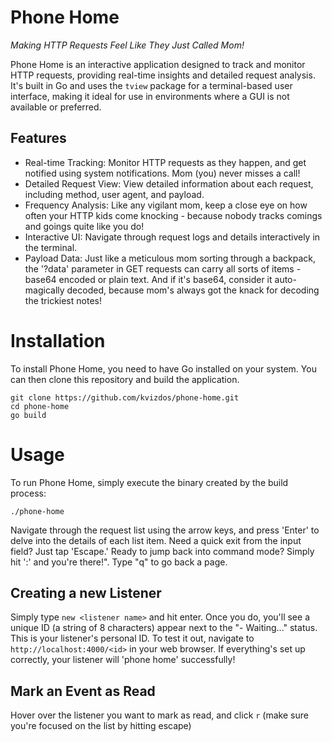 # Phone Home

*Making HTTP Requests Feel Like They Just Called Mom!*

Phone Home is an interactive application designed to track and monitor HTTP requests, providing real-time insights and detailed request analysis. It's built in Go and uses the `tview` package for a terminal-based user interface, making it ideal for use in environments where a GUI is not available or preferred.

## Features
- Real-time Tracking: Monitor HTTP requests as they happen, and get notified using system notifications. Mom (you) never misses a call!
- Detailed Request View: View detailed information about each request, including method, user agent, and payload.
- Frequency Analysis: Like any vigilant mom, keep a close eye on how often your HTTP kids come knocking - because nobody tracks comings and goings quite like you do!
- Interactive UI: Navigate through request logs and details interactively in the terminal.
- Payload Data: Just like a meticulous mom sorting through a backpack, the '?data' parameter in GET requests can carry all sorts of items - base64 encoded or plain text. And if it's base64, consider it auto-magically decoded, because mom's always got the knack for decoding the trickiest notes!

# Installation
To install Phone Home, you need to have Go installed on your system. You can then clone this repository and build the application.

```
git clone https://github.com/kvizdos/phone-home.git
cd phone-home
go build
```

# Usage

To run Phone Home, simply execute the binary created by the build process:

```
./phone-home
```

Navigate through the request list using the arrow keys, and press 'Enter' to delve into the details of each list item. Need a quick exit from the input field? Just tap 'Escape.' Ready to jump back into command mode? Simply hit ':' and you're there!". Type "q" to go back a page.

## Creating a new Listener

Simply type `new <listener name>` and hit enter. Once you do, you'll see a unique ID (a string of 8 characters) appear next to the "- Waiting..." status. This is your listener's personal ID. To test it out, navigate to `http://localhost:4000/<id>` in your web browser. If everything's set up correctly, your listener will 'phone home' successfully!

## Mark an Event as Read

Hover over the listener you want to mark as read, and click `r` (make sure you're focused on the list by hitting escape)
